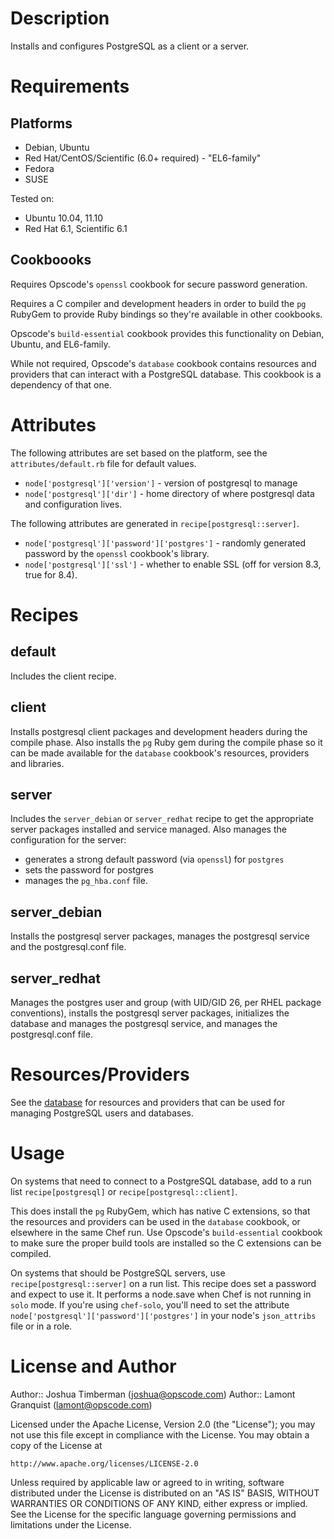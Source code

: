 Description
===========
 
Installs and configures PostgreSQL as a client or a server.
 
Requirements
============
 
## Platforms
 
* Debian, Ubuntu
* Red Hat/CentOS/Scientific (6.0+ required) - "EL6-family"
* Fedora
* SUSE
 
Tested on:
 
* Ubuntu 10.04, 11.10
* Red Hat 6.1, Scientific 6.1
 
## Cookboooks
 
Requires Opscode's `openssl` cookbook for secure password generation.
 
Requires a C compiler and development headers in order to build the
`pg` RubyGem to provide Ruby bindings so they're available in other
cookbooks.
 
Opscode's `build-essential` cookbook provides this functionality on
Debian, Ubuntu, and EL6-family.
 
While not required, Opscode's `database` cookbook contains resources
and providers that can interact with a PostgreSQL database. This
cookbook is a dependency of that one.
 
Attributes
==========
 
The following attributes are set based on the platform, see the
`attributes/default.rb` file for default values.
 
* `node['postgresql']['version']` - version of postgresql to manage
* `node['postgresql']['dir']` - home directory of where postgresql
  data and configuration lives.
 
The following attributes are generated in
`recipe[postgresql::server]`.
 
* `node['postgresql']['password']['postgres']` - randomly generated
  password by the `openssl` cookbook's library.
* `node['postgresql']['ssl']` - whether to enable SSL (off for version
  8.3, true for 8.4).
 
Recipes
=======
 
default
-------
 
Includes the client recipe.
 
client
------
 
Installs postgresql client packages and development headers during the
compile phase. Also installs the `pg` Ruby gem during the compile
phase so it can be made available for the `database` cookbook's
resources, providers and libraries.
 
server
------
 
Includes the `server_debian` or `server_redhat` recipe to get the
appropriate server packages installed and service managed. Also
manages the configuration for the server:
 
* generates a strong default password (via `openssl`) for `postgres`
* sets the password for postgres
* manages the `pg_hba.conf` file.
 
server\_debian
--------------
 
Installs the postgresql server packages, manages the postgresql
service and the postgresql.conf file.
 
server\_redhat
--------------
 
Manages the postgres user and group (with UID/GID 26, per RHEL package
conventions), installs the postgresql server packages, initializes the
database and manages the postgresql service, and manages the
postgresql.conf file.
 
Resources/Providers
===================
 
See the [database](http://community.opscode.com/cookbooks/database)
for resources and providers that can be used for managing PostgreSQL
users and databases.
 
Usage
=====
 
On systems that need to connect to a PostgreSQL database, add to a run
list `recipe[postgresql]` or `recipe[postgresql::client]`.
 
This does install the `pg` RubyGem, which has native C extensions, so
that the resources and providers can be used in the `database`
cookbook, or elsewhere in the same Chef run. Use Opscode's
`build-essential` cookbook to make sure the proper build tools are
installed so the C extensions can be compiled.
 
On systems that should be PostgreSQL servers, use
`recipe[postgresql::server]` on a run list. This recipe does set a
password and expect to use it. It performs a node.save when Chef is
not running in `solo` mode. If you're using `chef-solo`, you'll need
to set the attribute `node['postgresql']['password']['postgres']` in
your node's `json_attribs` file or in a role.
 
License and Author
==================
 
Author:: Joshua Timberman (<joshua@opscode.com>)
Author:: Lamont Granquist (<lamont@opscode.com>)
 
Licensed under the Apache License, Version 2.0 (the "License");
you may not use this file except in compliance with the License.
You may obtain a copy of the License at
 
    http://www.apache.org/licenses/LICENSE-2.0
 
Unless required by applicable law or agreed to in writing, software
distributed under the License is distributed on an "AS IS" BASIS,
WITHOUT WARRANTIES OR CONDITIONS OF ANY KIND, either express or implied.
See the License for the specific language governing permissions and
limitations under the License.